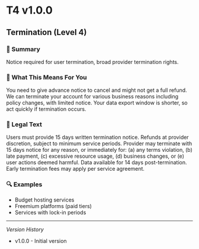 # T4 v1.0.0

## Termination (Level 4)

### 📌 Summary
Notice required for user termination, broad provider termination rights.

### 👤 What This Means For You
You need to give advance notice to cancel and might not get a full refund. We can terminate your account for various business reasons including policy changes, with limited notice. Your data export window is shorter, so act quickly if termination occurs.

### 📜 Legal Text
Users must provide 15 days written termination notice. Refunds at provider discretion, subject to minimum service periods. Provider may terminate with 15 days notice for any reason, or immediately for: (a) any terms violation, (b) late payment, (c) excessive resource usage, (d) business changes, or (e) user actions deemed harmful. Data available for 14 days post-termination. Early termination fees may apply per service agreement.

### 🔍 Examples
- Budget hosting services
- Freemium platforms (paid tiers)
- Services with lock-in periods

---
*Version History*
- v1.0.0 - Initial version